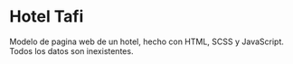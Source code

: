# Hotel Tafi
Modelo de pagina web de un hotel, hecho con HTML, SCSS y JavaScript. Todos los datos son inexistentes.
